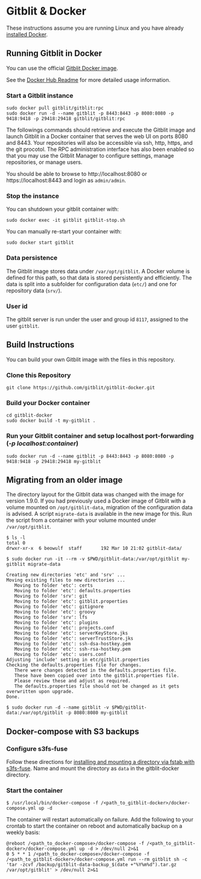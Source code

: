 # Gitblit & Docker

These instructions assume you are running Linux and you have already [installed Docker](https://docs.docker.com/install/linux/docker-ce/ubuntu/).


## Running Gitblit in Docker

You can use the official [Gitblit Docker image](https://hub.docker.com/r/gitblit/gitblit).

See the [Docker Hub Readme](hub-readme.md) for more detailed usage information.


### Start a Gitblit instance


```
sudo docker pull gitblit/gitblit:rpc
sudo docker run -d --name gitblit -p 8443:8443 -p 8080:8080 -p 9418:9418 -p 29418:29418 gitblit/gitblit:rpc
```

The followings commands should retrieve and execute the Gitblit image and launch Gitblit in a Docker container that serves the web UI on ports 8080 and 8443.  Your repositories will also be accessible via ssh, http, https, and the git procotol.  The RPC administration interface has also been enabled so that you may use the Gitblit Manager to configure settings, manage repositories, or manage users.

You should be able to browse to http://localhost:8080 or https://localhost:8443 and login as `admin/admin`.


### Stop the instance

You can shutdown your gitblit container with:
```
sudo docker exec -it gitblit gitblit-stop.sh
```

You can manually re-start your container with:
```
sudo docker start gitblit
```


### Data persistence

The Gitblit image stores data under `/var/opt/gitblit`. A Docker volume is defined for this path,
so that data is stored persistently and efficiently. The data is split into a subfolder for
configuration data (`etc/`) and one for repository data (`srv/`).

### User id

The gitblit server is run under the user and group id `8117`, assigned to the user `gitblit`.


## Build Instructions

You can build your own Gitblit image with the files in this repository. 

### Clone this Repository
```
git clone https://github.com/gitblit/gitblit-docker.git
```

### Build your Docker container
```
cd gitblit-docker
sudo docker build -t my-gitblit .
```

### Run your Gitblit container and setup localhost port-forwarding (*-p localhost:container*)
```
sudo docker run -d --name gitblit -p 8443:8443 -p 8080:8080 -p 9418:9418 -p 29418:29418 my-gitblit
```

## Migrating from an older image

The directory layout for the Gitblit data was changed with the image for version 1.9.0. If you had previously used a Docker image of Gitblit with a volume mounted on `/opt/gitblit-data`, migration of the configuration data is advised. A script `migrate-data` is available in the new image for this. Run the script from a container with your volume mounted under `/var/opt/gitblit`.

```console
$ ls -l
total 0
drwxr-xr-x  6 beowulf  staff       192 Mar 10 21:02 gitblit-data/

$ sudo docker run -it --rm -v $PWD/gitblit-data:/var/opt/gitblit my-gitblit migrate-data

Creating new directories 'etc' and 'srv' ...
Moving existing files to new directories ...
   Moving to folder 'etc': certs
   Moving to folder 'etc': defaults.properties
   Moving to folder 'srv': git
   Moving to folder 'etc': gitblit.properties
   Moving to folder 'etc': gitignore
   Moving to folder 'etc': groovy
   Moving to folder 'srv': lfs
   Moving to folder 'etc': plugins
   Moving to folder 'etc': projects.conf
   Moving to folder 'etc': serverKeyStore.jks
   Moving to folder 'etc': serverTrustStore.jks
   Moving to folder 'etc': ssh-dsa-hostkey.pem
   Moving to folder 'etc': ssh-rsa-hostkey.pem
   Moving to folder 'etc': users.conf
Adjusting 'include' setting in etc/gitblit.properties
Checking the defaults.properties file for changes.
   There were changes detected in the defaults.properties file.
   These have been copied over into the gitblit.properties file.
   Please review these and adjust as required.
   The defaults.properties file should not be changed as it gets overwritten upon upgrade.
Done.

$ sudo docker run -d --name gitblit -v $PWD/gitblit-data:/var/opt/gitblit -p 8080:8080 my-gitblit
```

## Docker-compose with S3 backups

### Configure s3fs-fuse

Follow these directions for [installing and mounting a directory via fstab with s3fs-fuse](https://github.com/s3fs-fuse/s3fs-fuse).  Name and mount the directory as `data` in the gitblit-docker directory.

### Start the container

```console
$ /usr/local/bin/docker-compose -f /<path_to_gitblit-docker>/docker-compose.yml up -d
```

The container will restart automatically on failure.  Add the following to your crontab to start the container on reboot and automatically backup on a weekly basis:

```
@reboot /<path_to_docker-compose>/docker-compose -f /<path_to_gitblit-docker>/docker-compose.yml up -d > /dev/null 2>&1
0 5 * * 1 /<path_to_docker-compose>/docker-compose -f /<path_to_gitblit-docker>/docker-compose.yml run --rm gitblit sh -c 'tar -zcvf /backup/gitblit-data-backup_$(date +"%Y%m%d").tar.gz /var/opt/gitblit' > /dev/null 2>&1
```
